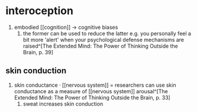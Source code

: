 # interoception
1. embodied [[cognition]] → cognitive biases
	1. the former can be used to reduce the latter e.g. you personally feel a bit more 'alert' when your psychological defense mechanisms are raised^[The Extended Mind: The Power of Thinking Outside the Brain, p. 39]

## skin conduction
1. skin conductance · [[nervous system]] = researchers can use skin conductance as a measure of [[nervous system]] arousal^[The Extended Mind: The Power of Thinking Outside the Brain, p. 33]
	1. sweat increases skin conduction